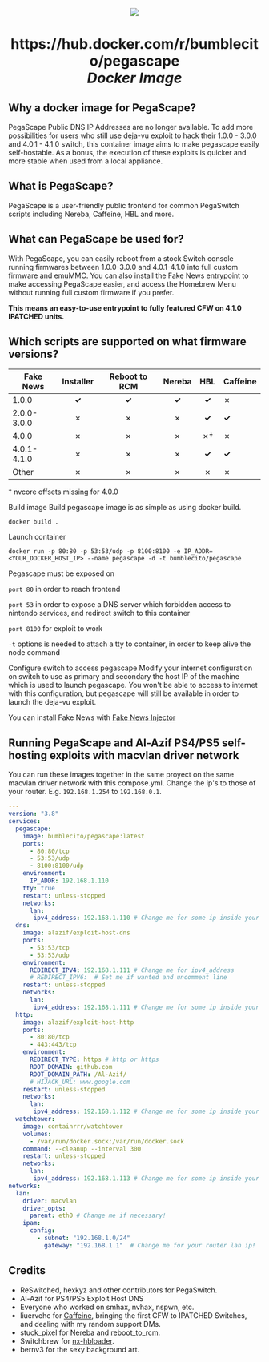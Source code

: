 <p align="center">
  <a href=https://pegascape.sdsetup.com"><img src=https://i.imgur.com/H9ZLk33.png></a>
                                        </p>

<h1 align=center>https://hub.docker.com/r/bumblecito/pegascape<br><i>Docker Image</i></h1>
                                        
## Why a docker image for PegaScape?

PegaScape Public DNS IP Addresses are no longer available.
To add more possibilities for users who still use deja-vu exploit to hack their 1.0.0 - 3.0.0 and 4.0.1 - 4.1.0 switch, this container image aims to make pegascape easily self-hostable. As a bonus, the execution of these exploits is quicker and more stable when used from a local appliance.

## What is PegaScape?

PegaScape is a user-friendly public frontend for common PegaSwitch scripts including Nereba, Caffeine, HBL and more.

## What can PegaScape be used for?

With PegaScape, you can easily reboot from a stock Switch console running firmwares between 1.0.0-3.0.0 and 4.0.1-4.1.0 into full custom firmware and emuMMC. You can also install the Fake News entrypoint to make accessing PegaScape easier, and access the Homebrew Menu without running full custom firmware if you prefer.

**This means an easy-to-use entrypoint to fully featured CFW on 4.1.0 IPATCHED units.**

## Which scripts are supported on what firmware versions?

Fake News | Installer |	Reboot to RCM |	Nereba | HBL | Caffeine
------------|:-----------:|:---------------:|:--------:|:------:|----------
1.0.0 |	**✓** |	**✓** |	**✓** |	**✓** |	✗
2.0.0-3.0.0 |	✗ |	✗ |	✗ |	**✓** |	**✓**
4.0.0 |	✗ |	✗ |	✗ |	✗† | 	✗
4.0.1-4.1.0 |	✗ |	✗ |	✗ |	**✓** | 	**✓**
Other |	✗ |	✗ |	✗ |	✗ | 	✗

† nvcore offsets missing for 4.0.0


Build image
Build pegascape image is as simple as using docker build.

`docker build .`

Launch container

`docker run -p 80:80 -p 53:53/udp -p 8100:8100 -e IP_ADDR=<YOUR_DOCKER_HOST_IP> --name pegascape -d -t bumblecito/pegascape`

Pegascape must be exposed on

`port 80`
in order to reach frontend

`port 53`
in order to expose a DNS server which forbidden access to nintendo services, and redirect switch to this container

`port 8100`
for exploit to work

`-t`
options is needed to attach a tty to container, in order to keep alive the node command

Configure switch to access pegascape
Modify your internet configuration on switch to use as primary and secondary the host IP of the machine which is used to launch pegascape. You won't be able to access to internet with this configuration, but pegascape will still be available in order to launch the deja-vu exploit.

You can install Fake News with <a href="https://github.com/noahc3/fakenews-injector/releases/latest">Fake News Injector</a>

## Running PegaScape and Al-Azif PS4/PS5 self-hosting exploits with macvlan driver network

You can run these images together in the same proyect on the same macvlan driver network with this compose.yml. Change the ip's to those of your router. E.g. `192.168.1.254` to `192.168.0.1`.



```yml
---
version: "3.8"
services:
  pegascape:
    image: bumblecito/pegascape:latest
    ports:
      - 80:80/tcp
      - 53:53/udp
      - 8100:8100/udp
    environment:
      IP_ADDR: 192.168.1.110
    tty: true
    restart: unless-stopped
    networks:
      lan:
       ipv4_address: 192.168.1.110 # Change me for some ip inside your macvlan subnet!
  dns:
    image: alazif/exploit-host-dns
    ports:
      - 53:53/tcp
      - 53:53/udp
    environment:
      REDIRECT_IPV4: 192.168.1.111 # Change me for ipv4_address
      # REDIRECT_IPV6:  # Set me if wanted and uncomment line
    restart: unless-stopped
    networks:
      lan:
       ipv4_address: 192.168.1.111 # Change me for some ip inside your macvlan subnet!
  http:
    image: alazif/exploit-host-http
    ports:
      - 80:80/tcp
      - 443:443/tcp
    environment:
      REDIRECT_TYPE: https # http or https
      ROOT_DOMAIN: github.com
      ROOT_DOMAIN_PATH: /Al-Azif/
      # HIJACK_URL: www.google.com
    restart: unless-stopped
    networks:
      lan:
       ipv4_address: 192.168.1.112 # Change me for some ip inside your macvlan subnet!
  watchtower:
    image: containrrr/watchtower
    volumes:
      - /var/run/docker.sock:/var/run/docker.sock
    command: --cleanup --interval 300
    restart: unless-stopped
    networks:
      lan:
       ipv4_address: 192.168.1.113 # Change me for some ip inside your macvlan subnet!
networks:
  lan:
    driver: macvlan
    driver_opts:
      parent: eth0 # Change me if necessary!
    ipam:
      config:
        - subnet: "192.168.1.0/24"
          gateway: "192.168.1.1"  # Change me for your router lan ip!
```

## Credits

* ReSwitched, hexkyz and other contributors for PegaSwitch.
* Al-Azif for PS4/PS5 Exploit Host DNS
* Everyone who worked on smhax, nvhax, nspwn, etc.
* liuervehc for <a href="https://github.com/liuervehc/caffeine/">Caffeine</a>, bringing the first CFW to IPATCHED Switches, and dealing with my random support DMs.
* stuck_pixel for <a href="https://github.com/pixel-stuck/nereba/">Nereba</a> and <a href="https://github.com/pixel-stuck/reboot_to_rcm">reboot_to_rcm</a>.
* Switchbrew for <a href="https://github.com/switchbrew/nx-hbloader">nx-hbloader</a>.
* bernv3 for the sexy background art.
